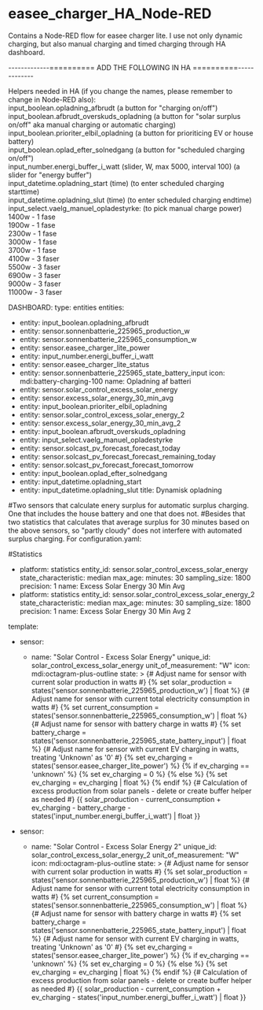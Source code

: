 # easee_charger_HA_Node-RED
Contains a Node-RED flow for easee charger lite. I use not only dynamic charging, but also manual charging and timed charging through HA dashboard.



-------------========== ADD THE FOLLOWING IN HA ==========-------------

Helpers needed in HA (if you change the names, please remember to change in Node-RED also):<br>
input_boolean.opladning_afbrudt (a button for "charging on/off")<br>
input_boolean.afbrudt_overskuds_opladning (a button for "solar surplus on/off" aka manual charging or automatic charging)<br>
input_boolean.prioriter_elbil_opladning (a button for prioriticing EV or house battery)<br>
input_boolean.oplad_efter_solnedgang  (a button for "scheduled charging on/off")<br>
input_number.energi_buffer_i_watt (slider, W, max 5000, interval 100) (a slider for "energy buffer")<br>
input_datetime.opladning_start (time) (to enter scheduled charging starttime)<br>
input_datetime.opladning_slut (time) (to enter scheduled charging endtime)<br>
input_select.vaelg_manuel_opladestyrke: (to pick manual charge power)<br>
1400w - 1 fase<br>
1900w - 1 fase<br>
2300w - 1 fase<br>
3000w - 1 fase<br>
3700w - 1 fase<br>
4100w - 3 faser<br>
5500w - 3 faser<br>
6900w - 3 faser<br>
9000w - 3 faser<br>
11000w - 3 faser<br>


DASHBOARD:
type: entities
entities:
  - entity: input_boolean.opladning_afbrudt
  - entity: sensor.sonnenbatterie_225965_production_w
  - entity: sensor.sonnenbatterie_225965_consumption_w
  - entity: sensor.easee_charger_lite_power
  - entity: input_number.energi_buffer_i_watt
  - entity: sensor.easee_charger_lite_status
  - entity: sensor.sonnenbatterie_225965_state_battery_input
    icon: mdi:battery-charging-100
    name: Opladning af batteri
  - entity: sensor.solar_control_excess_solar_energy
  - entity: sensor.excess_solar_energy_30_min_avg
  - entity: input_boolean.prioriter_elbil_opladning
  - entity: sensor.solar_control_excess_solar_energy_2
  - entity: sensor.excess_solar_energy_30_min_avg_2
  - entity: input_boolean.afbrudt_overskuds_opladning
  - entity: input_select.vaelg_manuel_opladestyrke
  - entity: sensor.solcast_pv_forecast_forecast_today
  - entity: sensor.solcast_pv_forecast_forecast_remaining_today
  - entity: sensor.solcast_pv_forecast_forecast_tomorrow
  - entity: input_boolean.oplad_efter_solnedgang
  - entity: input_datetime.opladning_start
  - entity: input_datetime.opladning_slut
title: Dynamisk opladning

#Two sensors that calculate enery surplus for automatic surplus charging. One that includes the house battery and one that does not.
#Besides that two statistics that calculates that average surplus for 30 minutes based on the above sensors, so "partly cloudy" does not interfere with automated surplus charging.
For configuration.yaml:

#Statistics
  - platform: statistics
    entity_id: sensor.solar_control_excess_solar_energy
    state_characteristic: median
    max_age:
      minutes: 30
    sampling_size: 1800
    precision: 1
    name: Excess Solar Energy 30 Min Avg
  - platform: statistics
    entity_id: sensor.solar_control_excess_solar_energy_2
    state_characteristic: median
    max_age:
      minutes: 30
    sampling_size: 1800
    precision: 1
    name: Excess Solar Energy 30 Min Avg 2


template:
  - sensor:
      - name: "Solar Control - Excess Solar Energy"
        unique_id: solar_control_excess_solar_energy
        unit_of_measurement: "W"
        icon: mdi:octagram-plus-outline
        state: >
          {# Adjust name for sensor with current solar production in watts #}
          {% set solar_production = states('sensor.sonnenbatterie_225965_production_w') | float %}
          {# Adjust name for sensor with current total electricity consumption in watts #}
          {% set current_consumption = states('sensor.sonnenbatterie_225965_consumption_w') | float %}
          {# Adjust name for sensor with battery charge in watts #}
          {% set battery_charge = states('sensor.sonnenbatterie_225965_state_battery_input') | float %}
          {# Adjust name for sensor with current EV charging in watts, treating 'Unknown' as '0' #}
          {% set ev_charging = states('sensor.easee_charger_lite_power') %}
          {% if ev_charging == 'unknown' %}
            {% set ev_charging = 0 %}
          {% else %}
            {% set ev_charging = ev_charging | float %}
          {% endif %}
          {# Calculation of excess production from solar panels - delete or create buffer helper as needed #}
          {{ solar_production - current_consumption + ev_charging - battery_charge - states('input_number.energi_buffer_i_watt') | float }}

  - sensor:
      - name: "Solar Control - Excess Solar Energy 2"
        unique_id: solar_control_excess_solar_energy_2
        unit_of_measurement: "W"
        icon: mdi:octagram-plus-outline
        state: >
          {# Adjust name for sensor with current solar production in watts #}
          {% set solar_production = states('sensor.sonnenbatterie_225965_production_w') | float %}
          {# Adjust name for sensor with current total electricity consumption in watts #}
          {% set current_consumption = states('sensor.sonnenbatterie_225965_consumption_w') | float %}
          {# Adjust name for sensor with battery charge in watts #}
          {% set battery_charge = states('sensor.sonnenbatterie_225965_state_battery_input') | float %}
          {# Adjust name for sensor with current EV charging in watts, treating 'Unknown' as '0' #}
          {% set ev_charging = states('sensor.easee_charger_lite_power') %}
          {% if ev_charging == 'unknown' %}
            {% set ev_charging = 0 %}
          {% else %}
            {% set ev_charging = ev_charging | float %}
          {% endif %}
          {# Calculation of excess production from solar panels - delete or create buffer helper as needed #}
          {{ solar_production - current_consumption + ev_charging - states('input_number.energi_buffer_i_watt') | float }}
